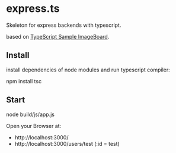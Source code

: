 # express.ts
Skeleton for express backends with typescript.

based on [TypeScript Sample ImageBoard](https://github.com/Microsoft/TypeScriptSamples/blob/master/imageboard/app.ts).

## Install

install dependencies of node modules and run typescript compiler:

  npm install
  tsc

## Start

  node build/js/app.js

Open your Browser at:

- http://localhost:3000/
- http://localhost:3000/users/test (:id = test)
